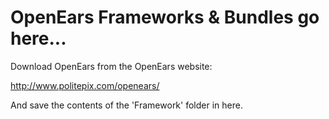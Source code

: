 
# OpenEars Frameworks & Bundles go here...

Download OpenEars from the OpenEars website:

http://www.politepix.com/openears/

And save the contents of the 'Framework' folder in here.


